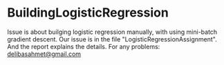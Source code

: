 # BuildingLogisticRegression
Issue is about builging logistic regression manually, with using mini-batch gradient descent.
Our issue is in the file "LogisticRegressionAssignment". And the report explains the details. For any problems: delibasahmet@gmail.com
